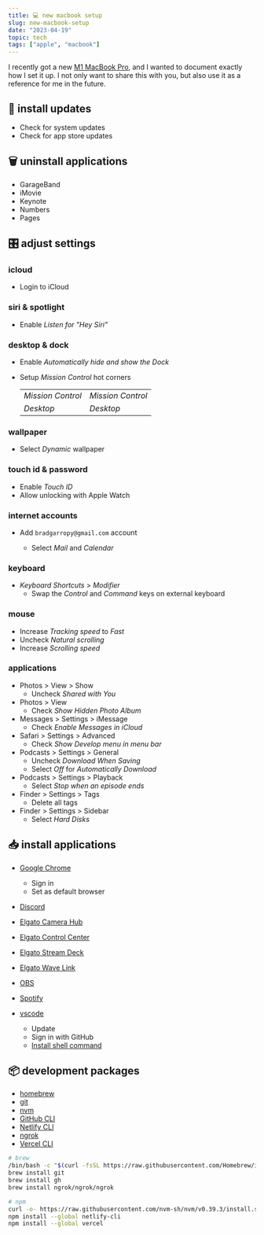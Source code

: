 ```yaml
---
title: 💻 new macbook setup
slug: new-macbook-setup
date: "2023-04-19"
topic: tech
tags: ["apple", "macbook"]
---
```


I recently got a new [M1 MacBook Pro][macbook-pro], and I wanted to document exactly how I set it up. I not only want to share this with you, but also use it as a reference for me in the future.

## 🔺 install updates

-   Check for system updates
-   Check for app store updates

## 🗑️ uninstall applications

-   GarageBand
-   iMovie
-   Keynote
-   Numbers
-   Pages

## 🎛️ adjust settings

### icloud

-   Login to iCloud

### siri & spotlight

-   Enable _Listen for "Hey Siri"_

### desktop & dock

-   Enable _Automatically hide and show the Dock_
-   Setup _Mission Control_ hot corners

    |                   |                   |
    | ----------------- | ----------------- |
    | _Mission Control_ | _Mission Control_ |
    | _Desktop_         | _Desktop_         |

### wallpaper

-   Select _Dynamic_ wallpaper

### touch id & password

-   Enable _Touch ID_
-   Allow unlocking with Apple Watch

### internet accounts

-   Add `bradgarropy@gmail.com` account

    -   Select _Mail_ and _Calendar_

### keyboard

-   _Keyboard Shortcuts_ > _Modifier_
    -   Swap the _Control_ and _Command_ keys on external keyboard

### mouse

-   Increase _Tracking speed_ to _Fast_
-   Uncheck _Natural scrolling_
-   Increase _Scrolling speed_

### applications

-   Photos > View > Show
    -   Uncheck _Shared with You_
-   Photos > View
    -   Check _Show Hidden Photo Album_
-   Messages > Settings > iMessage
    -   Check _Enable Messages in iCloud_
-   Safari > Settings > Advanced
    -   Check _Show Develop menu in menu bar_
-   Podcasts > Settings > General
    -   Uncheck _Download When Saving_
    -   Select _Off_ for _Automatically Download_
-   Podcasts > Settings > Playback
    -   Select _Stop when an episode ends_
-   Finder > Settings > Tags
    -   Delete all tags
-   Finder > Settings > Sidebar
    -   Select _Hard Disks_

## 📥 install applications

-   [Google Chrome][chrome]

    -   Sign in
    -   Set as default browser

-   [Discord][discord]
-   [Elgato Camera Hub][elgato]
-   [Elgato Control Center][elgato]
-   [Elgato Stream Deck][elgato]
-   [Elgato Wave Link][elgato]
-   [OBS][obs]
-   [Spotify][spotify]
-   [vscode][vscode]

    -   Update
    -   Sign in with GitHub
    -   [Install shell command][vscode-cli]

## 📦 development packages

-   [homebrew][homebrew]
-   [git][git]
-   [nvm][nvm]
-   [GitHub CLI][github-cli]
-   [Netlify CLI][netlify-cli]
-   [ngrok][ngrok]
-   [Vercel CLI][vercel-cli]

```zsh
# brew
/bin/bash -c "$(curl -fsSL https://raw.githubusercontent.com/Homebrew/install/HEAD/install.sh)"
brew install git
brew install gh
brew install ngrok/ngrok/ngrok

# npm
curl -o- https://raw.githubusercontent.com/nvm-sh/nvm/v0.39.3/install.sh | bash
npm install --global netlify-cli
npm install --global vercel
```

[macbook-pro]: https://www.apple.com/macbook-pro
[chrome]: https://www.google.com/chrome/dr/download
[vscode]: https://code.visualstudio.com/download
[discord]: https://discord.com/download
[obs]: https://obsproject.com/download
[spotify]: https://www.spotify.com/us/download
[elgato]: https://www.elgato.com/en/downloads
[homebrew]: https://brew.sh
[git]: https://git-scm.com
[nvm]: https://github.com/nvm-sh/nvm
[vercel-cli]: https://vercel.com/docs/cli
[github-cli]: https://cli.github.com
[netlify-cli]: https://www.netlify.com/products/cli
[ngrok]: https://ngrok.com
[vscode-cli]: https://code.visualstudio.com/docs/setup/mac#_launching-from-the-command-line
